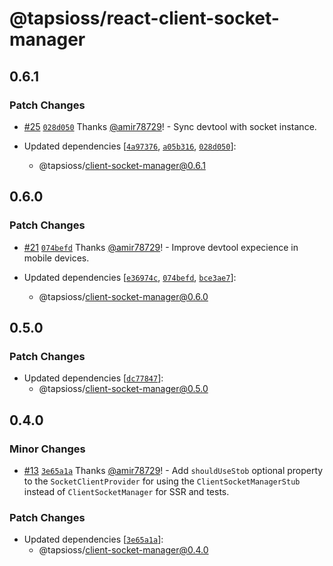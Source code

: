 # @tapsioss/react-client-socket-manager

## 0.6.1
### Patch Changes



- [#25](https://github.com/Tap30/client-socket-manager/pull/25) [`028d050`](https://github.com/Tap30/client-socket-manager/commit/028d05039f061d93dfdf197581f3146dbb7a1b62) Thanks [@amir78729](https://github.com/amir78729)! - Sync devtool with socket instance.

- Updated dependencies [[`4a97376`](https://github.com/Tap30/client-socket-manager/commit/4a97376066c285d8db4d03e15c0913626cda7b40), [`a05b316`](https://github.com/Tap30/client-socket-manager/commit/a05b31638b5b2e00abe4a442e9343e061f7ac3ca), [`028d050`](https://github.com/Tap30/client-socket-manager/commit/028d05039f061d93dfdf197581f3146dbb7a1b62)]:
  - @tapsioss/client-socket-manager@0.6.1

## 0.6.0
### Patch Changes



- [#21](https://github.com/Tap30/client-socket-manager/pull/21) [`074befd`](https://github.com/Tap30/client-socket-manager/commit/074befd2d5f9af75394db7b0a853f91494019fb6) Thanks [@amir78729](https://github.com/amir78729)! - Improve devtool expecience in mobile devices.

- Updated dependencies [[`e36974c`](https://github.com/Tap30/client-socket-manager/commit/e36974c7c76ec601ffea3ecf523a57cd37c76c08), [`074befd`](https://github.com/Tap30/client-socket-manager/commit/074befd2d5f9af75394db7b0a853f91494019fb6), [`bce3ae7`](https://github.com/Tap30/client-socket-manager/commit/bce3ae7e94adc946a7db19026294c91be31c6eb1)]:
  - @tapsioss/client-socket-manager@0.6.0

## 0.5.0
### Patch Changes

- Updated dependencies [[`dc77847`](https://github.com/Tap30/client-socket-manager/commit/dc77847f7c1eb9f80f4bbe331184af7cf143d3c2)]:
  - @tapsioss/client-socket-manager@0.5.0

## 0.4.0

### Minor Changes

- [#13](https://github.com/Tap30/client-socket-manager/pull/13)
  [`3e65a1a`](https://github.com/Tap30/client-socket-manager/commit/3e65a1aa25397fbace87876ea33f6dd10f8b9cae)
  Thanks [@amir78729](https://github.com/amir78729)! - Add `shouldUseStob`
  optional property to the `SocketClientProvider` for using the
  `ClientSocketManagerStub` instead of `ClientSocketManager` for SSR and tests.

### Patch Changes

- Updated dependencies
  [[`3e65a1a`](https://github.com/Tap30/client-socket-manager/commit/3e65a1aa25397fbace87876ea33f6dd10f8b9cae)]:
  - @tapsioss/client-socket-manager@0.4.0
